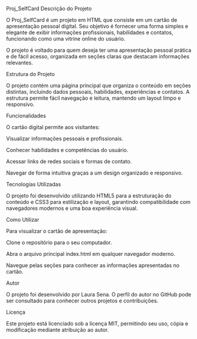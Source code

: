 Proj_SelfCard
Descrição do Projeto

O Proj_SelfCard é um projeto em HTML que consiste em um cartão de apresentação pessoal digital. Seu objetivo é fornecer uma forma simples e elegante de exibir informações profissionais, habilidades e contatos, funcionando como uma vitrine online do usuário.

O projeto é voltado para quem deseja ter uma apresentação pessoal prática e de fácil acesso, organizada em seções claras que destacam informações relevantes.

Estrutura do Projeto

O projeto contém uma página principal que organiza o conteúdo em seções distintas, incluindo dados pessoais, habilidades, experiências e contatos. A estrutura permite fácil navegação e leitura, mantendo um layout limpo e responsivo.

Funcionalidades

O cartão digital permite aos visitantes:

Visualizar informações pessoais e profissionais.

Conhecer habilidades e competências do usuário.

Acessar links de redes sociais e formas de contato.

Navegar de forma intuitiva graças a um design organizado e responsivo.

Tecnologias Utilizadas

O projeto foi desenvolvido utilizando HTML5 para a estruturação do conteúdo e CSS3 para estilização e layout, garantindo compatibilidade com navegadores modernos e uma boa experiência visual.

Como Utilizar

Para visualizar o cartão de apresentação:

Clone o repositório para o seu computador.

Abra o arquivo principal index.html em qualquer navegador moderno.

Navegue pelas seções para conhecer as informações apresentadas no cartão.

Autor

O projeto foi desenvolvido por Laura Sena. O perfil do autor no GitHub pode ser consultado para conhecer outros projetos e contribuições.

Licença

Este projeto está licenciado sob a licença MIT, permitindo seu uso, cópia e modificação mediante atribuição ao autor.
